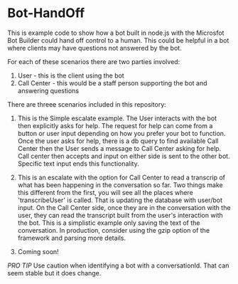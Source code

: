 # Bot-HandOff

This is example code to show how a bot built in node.js with the Microsfot Bot Builder could hand off control to a human.
This could be helpful in a bot where clients may have questions not answered by the bot.

For each of these scenarios there are two parties involved:

1. User - this is the client using the bot
2. Call Center - this would be a staff person supporting the bot and answering questions


There are threee scenarios included in this repository:

1. This is the Simple escalate example. The User interacts with the bot then explicitly asks for help.
   The request for help can come from a button or user input depending on how you prefer your bot to function.
   Once the user asks for help, there is a db query to find available Call Center then the User sends a message to Call Center asking for help.
   Call center then accepts and input on either side is sent to the other bot. Specific text input ends this functionality.

2. This is an escalate with the option for Call Center to read a transcrip of what has been happening in the conversation so far.
   Two things make this different from the first, you will see all the places where 'transcribeUser' is called. That is updating the database with user/bot input.
   On the Call Center side, once they are in the conversation with the user, they can read the transcript built from the user's interaction with the bot.
   This is a simplistic example only saving the text of the conversation. In production, consider using the gzip option of the framework and parsing more details.

3. Coming soon!


*PRO TIP* Use caution when identifying a bot with a conversationId. That can seem stable but it does change.